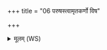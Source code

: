 +++
title = "06 परुषस्त्वामृतकर्णो विष"

+++
<details><summary>मूलम् (WS)</summary>

परुषस्त्वामृतकर्णो विष प्रथममावयत् ।  
यथा ह तं नारोपयस्तथास्यरसं विषम् ॥ ६ ॥
</details>